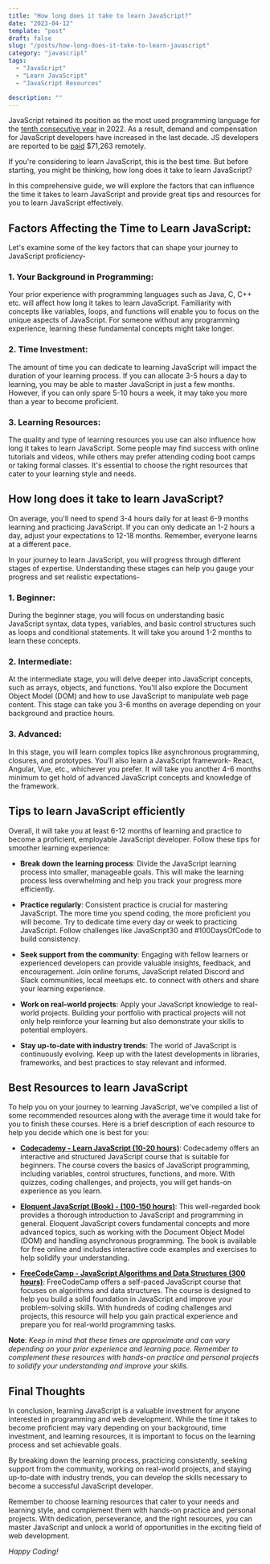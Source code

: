 ```yaml
---
title: "How long does it take to learn JavaScript?"
date: "2023-04-12"
template: "post"
draft: false
slug: "/posts/how-long-does-it-take-to-learn-javascript"
category: "javascript"
tags:
  - "JavaScript"
  - "Learn JavaScript"
  - "JavaScript Resources"

description: ""
---
```


JavaScript retained its position as the most used programming language for the [tenth consecutive year](https://survey.stackoverflow.co/2022/#section-most-popular-technologies-programming-scripting-and-markup-languages) in 2022. As a result, demand and compensation for JavaScript developers have increased in the last decade. JS developers are reported to be [paid](https://arc.dev/salaries/javascript-developers) $71,263 remotely.

If you're considering to learn JavaScript, this is the best time. But before starting, you might be thinking, how long does it take to learn JavaScript?

In this comprehensive guide, we will explore the factors that can influence the time it takes to learn JavaScript and provide great tips and resources for you to learn JavaScript effectively.

## Factors Affecting the Time to Learn JavaScript:

Let's examine some of the key factors that can shape your journey to JavaScript proficiency-

### 1. Your Background in Programming:

Your prior experience with programming languages such as Java, C, C++ etc. will affect how long it takes to learn JavaScript. Familiarity with concepts like variables, loops, and functions will enable you to focus on the unique aspects of JavaScript. For someone without any programming experience, learning these fundamental concepts might take longer.

### 2. Time Investment:

The amount of time you can dedicate to learning JavaScript will impact the duration of your learning process. If you can allocate 3-5 hours a day to learning, you may be able to master JavaScript in just a few months. However, if you can only spare 5-10 hours a week, it may take you more than a year to become proficient.

### 3. Learning Resources:

The quality and type of learning resources you use can also influence how long it takes to learn JavaScript. Some people may find success with online tutorials and videos, while others may prefer attending coding boot camps or taking formal classes. It's essential to choose the right resources that cater to your learning style and needs.

## How long does it take to learn JavaScript?

On average, you'll need to spend 3-4 hours daily for at least 6-9 months learning and practicing JavaScript. If you can only dedicate an 1-2 hours a day, adjust your expectations to 12-18 months. Remember, everyone learns at a different pace.

In your journey to learn JavaScript, you will progress through different stages of expertise. Understanding these stages can help you gauge your progress and set realistic expectations-

### 1. Beginner:

During the beginner stage, you will focus on understanding basic JavaScript syntax, data types, variables, and basic control structures such as loops and conditional statements. It will take you around 1-2 months to learn these concepts.

### 2. Intermediate:

At the intermediate stage, you will delve deeper into JavaScript concepts, such as arrays, objects, and functions. You'll also explore the Document Object Model (DOM) and how to use JavaScript to manipulate web page content. This stage can take you 3-6 months on average depending on your background and practice hours.

### 3. Advanced:

In this stage, you will learn complex topics like asynchronous programming, closures, and prototypes. You'll also learn a JavaScript framework- React, Angular, Vue, etc., whichever you prefer. It will take you another 4-6 months minimum to get hold of advanced JavaScript concepts and knowledge of the framework.

## Tips to learn JavaScript efficiently

Overall, it will take you at least 6-12 months of learning and practice to become a proficient, employable JavaScript developer. Follow these tips for smoother learning experience:

- **Break down the learning process**: Divide the JavaScript learning process into smaller, manageable goals. This will make the learning process less overwhelming and help you track your progress more efficiently.

- **Practice regularly**: Consistent practice is crucial for mastering JavaScript. The more time you spend coding, the more proficient you will become. Try to dedicate time every day or week to practicing JavaScript. Follow challenges like JavaScript30 and #100DaysOfCode to build consistency.

- **Seek support from the community**: Engaging with fellow learners or experienced developers can provide valuable insights, feedback, and encouragement. Join online forums, JavaScript related Discord and Slack communities, local meetups etc. to connect with others and share your learning experience.

- **Work on real-world projects**: Apply your JavaScript knowledge to real-world projects. Building your portfolio with practical projects will not only help reinforce your learning but also demonstrate your skills to potential employers.

- **Stay up-to-date with industry trends**: The world of JavaScript is continuously evolving. Keep up with the latest developments in libraries, frameworks, and best practices to stay relevant and informed.

## Best Resources to learn JavaScript

To help you on your journey to learning JavaScript, we've compiled a list of some recommended resources along with the average time it would take for you to finish these courses. Here is a brief description of each resource to help you decide which one is best for you:

- [**Codecademy - Learn JavaScript (10-20 hours)**](https://www.codecademy.com/learn/introduction-to-javascript): Codecademy offers an interactive and structured JavaScript course that is suitable for beginners. The course covers the basics of JavaScript programming, including variables, control structures, functions, and more. With quizzes, coding challenges, and projects, you will get hands-on experience as you learn.

- [**Eloquent JavaScript (Book) - (100-150 hours)**](https://eloquentjavascript.net/): This well-regarded book provides a thorough introduction to JavaScript and programming in general. Eloquent JavaScript covers fundamental concepts and more advanced topics, such as working with the Document Object Model (DOM) and handling asynchronous programming. The book is available for free online and includes interactive code examples and exercises to help solidify your understanding.

- [**FreeCodeCamp - JavaScript Algorithms and Data Structures (300 hours)**](https://www.freecodecamp.org/learn/javascript-algorithms-and-data-structures/): FreeCodeCamp offers a self-paced JavaScript course that focuses on algorithms and data structures. The course is designed to help you build a solid foundation in JavaScript and improve your problem-solving skills. With hundreds of coding challenges and projects, this resource will help you gain practical experience and prepare you for real-world programming tasks.

**Note**: _Keep in mind that these times are approximate and can vary depending on your prior experience and learning pace. Remember to complement these resources with hands-on practice and personal projects to solidify your understanding and improve your skills._

## Final Thoughts

In conclusion, learning JavaScript is a valuable investment for anyone interested in programming and web development. While the time it takes to become proficient may vary depending on your background, time investment, and learning resources, it is important to focus on the learning process and set achievable goals.

By breaking down the learning process, practicing consistently, seeking support from the community, working on real-world projects, and staying up-to-date with industry trends, you can develop the skills necessary to become a successful JavaScript developer.

Remember to choose learning resources that cater to your needs and learning style, and complement them with hands-on practice and personal projects. With dedication, perseverance, and the right resources, you can master JavaScript and unlock a world of opportunities in the exciting field of web development.

_Happy Coding!_
